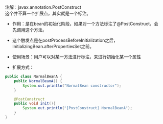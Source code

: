 注解：javax.annotation.PostConstruct  
这个并不算一个扩展点，其实就是一个标注。  
- 作用：是在bean的初始化阶段，如果对一个方法标注了@PostConstruct，会先调用这个方法。  
- 这个触发点是在postProcessBeforeInitialization之后，InitializingBean.afterPropertiesSet之前。
- 使用场景：用户可以对某一方法进行标注，来进行初始化某一个属性

- 扩展方式：
```java
public class NormalBeanA {
    public NormalBeanA() {
        System.out.println("NormalBean constructor");
    }

    @PostConstruct
    public void init(){
        System.out.println("[PostConstruct] NormalBeanA");
    }
}
```
